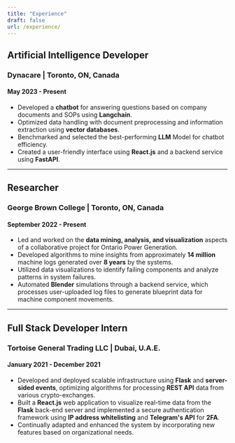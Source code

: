 ```yaml
---
title: "Experience"
draft: false
url: /experience/
---
```


## Artificial Intelligence Developer
### Dynacare | Toronto, ON, Canada
#### May 2023 - Present

- Developed a **chatbot** for answering questions based on company documents and SOPs using **Langchain**.
- Optimized data handling with document preprocessing and information extraction using **vector databases**.
- Benchmarked and selected the best-performing **LLM** Model for chatbot efficiency.
- Created a user-friendly interface using **React.js** and a backend service using **FastAPI**.

---

## Researcher
### George Brown College | Toronto, ON, Canada
#### September 2022 - Present

- Led and worked on the **data mining, analysis, and visualization** aspects of a collaborative project for Ontario Power Generation.
- Developed algorithms to mine insights from approximately **14 million** machine logs generated over **8 years** by the systems.
- Utilized data visualizations to identify failing components and analyze patterns in system failures.
- Automated **Blender** simulations through a backend service, which processes user-uploaded log files to generate blueprint data for machine component movements.

---

## Full Stack Developer Intern
### Tortoise General Trading LLC | Dubai, U.A.E.
#### January 2021 - December 2021

- Developed and deployed scalable infrastructure using **Flask** and **server-sided events**, optimizing algorithms for processing **REST API** data from various crypto-exchanges.
- Built a **React.js** web application to visualize real-time data from the **Flask** back-end server and implemented a secure authentication framework using **IP address whitelisting** and **Telegram's API** for **2FA**.
- Continually adapted and enhanced the system by incorporating new features based on organizational needs.
